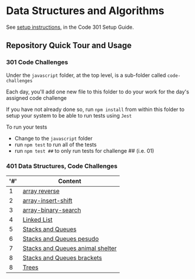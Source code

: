 # Data Structures and Algorithms

See [setup instructions](https://codefellows.github.io/setup-guide/code-301/3-code-challenges), in the Code 301 Setup Guide.

## Repository Quick Tour and Usage

### 301 Code Challenges

Under the `javascript` folder, at the top level, is a sub-folder called `code-challenges`

Each day, you'll add one new file to this folder to do your work for the day's assigned code challenge

If you have not already done so, run `npm install` from within this folder to setup your system to be able to run tests using `Jest`

To run your tests

- Change to the `javascript` folder
- run `npm test` to run all of the tests
- run `npm test ##` to only run tests for challenge ## (i.e. 01)

### 401 Data Structures, Code Challenges

|'#' |  Content |
| ------------ | -------------|
| 1  | [array reverse](./python/code_challenges/array-reverse/README.md)|
| 2  | [array-insert-shift](./python/code_challenges/array-insert-shift/README.md)|
| 3  | [array-binary-search](./python/code_challenges/array-binary-search/README.md)|
| 4  | [Linked List ](./python/linked_list/README.md)|
| 5  | [Stacks and Queues ](./python/stack_and_queue/README.md)|
| 6  | [Stacks and Queues pesudo ](./python/stack_and_queue/README1.md)|
| 7  | [Stacks and Queues animal shelter ](./python/stack_and_queue/README2.md)|
| 8  | [Stacks and Queues brackets ](./python/stack_and_queue/README2.md)|
| 8  | [Trees](./python/trees/README.md)|
